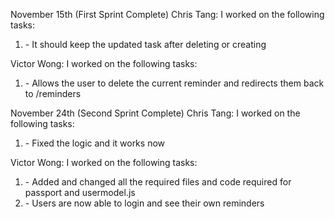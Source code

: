 November 15th (First Sprint Complete)
Chris Tang:
I worked on the following tasks:
1. <update function> - It should keep the updated task after deleting or creating


Victor Wong:
I worked on the following tasks:
1. <delete function> - Allows the user to delete the current reminder and redirects them back to /reminders


November 24th (Second Sprint Complete)
Chris Tang:
I worked on the following tasks:
1. <update function> - Fixed the logic and it works now


Victor Wong:
I worked on the following tasks:
1. <implmenting passport> - Added and changed all the required files and code required for passport and usermodel.js
2. <login function> - Users are now able to login and see their own reminders
